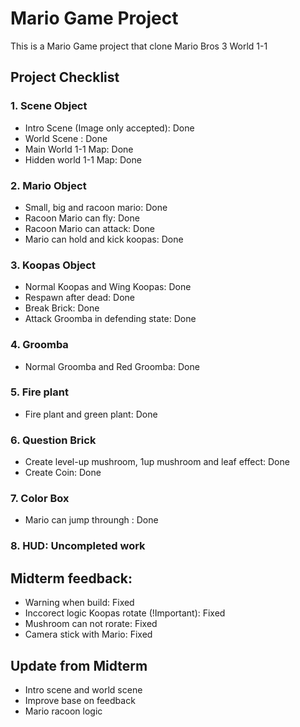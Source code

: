 
# Mario Game Project

This is a Mario Game project that clone Mario Bros 3 World 1-1

## Project Checklist
### 1. Scene Object
- Intro Scene (Image only accepted): Done
- World Scene : Done
- Main World 1-1 Map: Done
- Hidden world 1-1 Map: Done
### 2. Mario Object
- Small, big and racoon mario: Done
- Racoon Mario can fly: Done
- Racoon Mario can attack: Done
- Mario can hold and kick koopas: Done

### 3. Koopas Object
- Normal Koopas and Wing Koopas: Done
- Respawn after dead: Done
- Break Brick: Done
- Attack Groomba in defending state: Done

### 4. Groomba
- Normal Groomba and Red Groomba: Done

### 5. Fire plant
- Fire plant and green plant: Done

### 6. Question Brick
- Create level-up mushroom, 1up mushroom and leaf effect: Done
- Create Coin: Done

### 7. Color Box
- Mario can jump throungh : Done

### 8. HUD: Uncompleted work


## Midterm feedback:
- Warning when build: Fixed
- Inccorect logic Koopas rotate (!Important): Fixed
- Mushroom can not rorate: Fixed
- Camera stick with Mario: Fixed


## Update from Midterm
- Intro scene and world scene
- Improve base on feedback
- Mario racoon logic
